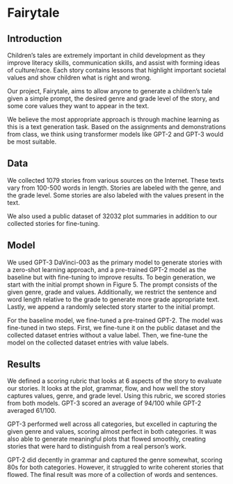 # Fairytale

## Introduction

Children’s tales are extremely important in child development as they improve literacy skills, communication skills, and assist with forming ideas of culture/race. Each story contains lessons that highlight important societal values and show children what is right and wrong. 

Our project, Fairytale, aims to allow anyone to generate a children’s tale given a simple prompt, the desired genre and grade level of the story, and some core values they want to appear in the text.

We believe the most appropriate approach is through machine learning as this is a text generation task. Based on the assignments and demonstrations from class, we think using transformer models like GPT-2 and GPT-3 would be most suitable. 

## Data

We collected 1079 stories from various sources on the Internet. These texts vary from 100-500 words in length. Stories are labeled with the genre, and the grade level. Some stories are also labeled with the values present in the text.

We also used a public dataset of 32032 plot summaries in addition to our collected stories for fine-tuning.

## Model

We used GPT-3 DaVinci-003 as the primary model to generate stories with a zero-shot learning approach, and a pre-trained GPT-2 model as the baseline but with fine-tuning to improve results. 
To begin generation, we start with the initial prompt shown in Figure 5. The prompt consists of the given genre, grade and values. Additionally, we restrict the sentence and word length relative to the grade to generate more grade appropriate text. Lastly, we append a randomly selected story starter to the initial prompt.

For the baseline model, we fine-tuned a pre-trained GPT-2. The model was fine-tuned in two steps. First, we fine-tune it on the public dataset and the collected dataset entries without a value label. Then, we fine-tune the model on the collected dataset entries with value labels.

## Results

We defined a scoring rubric that looks at 6 aspects of the story to evaluate our stories. It looks at the plot, grammar, flow, and how well the story captures values, genre, and grade level. Using this rubric, we scored stories from both models. GPT-3 scored an average of 94/100 while GPT-2 averaged 61/100. 

GPT-3 performed well across all categories, but excelled in capturing the given genre and values, scoring almost perfect in both categories. It was also able to generate meaningful plots that flowed smoothly, creating stories that were hard to distinguish from a real person’s work.

GPT-2 did decently in grammar and captured the genre somewhat, scoring 80s for both categories. However, it struggled to write coherent stories that flowed. The final result was more of a collection of words and sentences.
